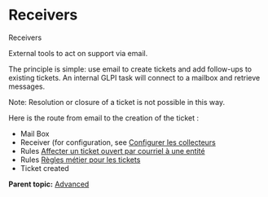 Receivers
=========

Receivers

External tools to act on support via email.

The principle is simple: use email to create tickets and add follow-ups
to existing tickets. An internal GLPI task will connect to a mailbox and
retrieve messages.

Note: Resolution or closure of a ticket is not possible in this way.

Here is the route from email to the creation of the ticket :

-   Mail Box
-   Receiver (for configuration, see [Configurer les
    collecteurs](config_mailcollector.html "La configuration des collecteurs s'effectue depuis le menu Configuration > Collecteurs")
-   Rules [Affecter un ticket ouvert par courriel à une
    entité](administration_rule_mailcollector.html "GLPI implémente un mécanisme de routage des tickets ouverts par courriel, afin de les créer dans la bonne entité. Celui-ci se base sur le moteur de règles.")
-   Rules [Règles métier pour les
    tickets](administration_rule_ticket.html "Lors de la création d'un ticket, un mécanisme permet de modifier les attributs du ticket de manière automatique.")
-   Ticket created

**Parent topic:** [Advanced](../glpi/helpdesk_advanced.html "Advanced")
